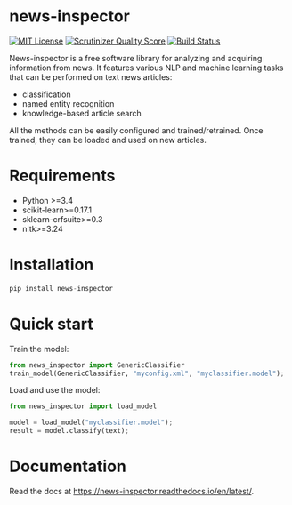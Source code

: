 news-inspector
===========================================

[![MIT License](https://badgen.net/badge/license/MIT/)](http://opensource.org/licenses/MIT)
[![Scrutinizer Quality Score](https://scrutinizer-ci.com/g/rdorado/news-inspector/badges/quality-score.png?b=master)](https://scrutinizer-ci.com/g/rdorado/site-analyzer/)
[![Build Status](https://travis-ci.com/rdorado/news-inspector.svg?branch=master)](https://travis-ci.com/rdorado/news-inspector)

News-inspector is a free software library for analyzing and acquiring information from news. It features various NLP and machine learning tasks that can be performed on text news articles:

* classification
* named entity recognition
* knowledge-based article search

All the methods can be easily configured and trained/retrained. Once trained, they can be loaded and used on new articles.

Requirements
===========================================

* Python >=3.4
* scikit-learn>=0.17.1
* sklearn-crfsuite>=0.3
* nltk>=3.24

Installation
===========================================

```python
pip install news-inspector
```

Quick start
===========================================

Train the model:

```python 
from news_inspector import GenericClassifier
train_model(GenericClassifier, "myconfig.xml", "myclassifier.model");
```

Load and use the model:

```python
from news_inspector import load_model

model = load_model("myclassifier.model");
result = model.classify(text);
```

Documentation
===========================================

Read the docs at https://news-inspector.readthedocs.io/en/latest/.
